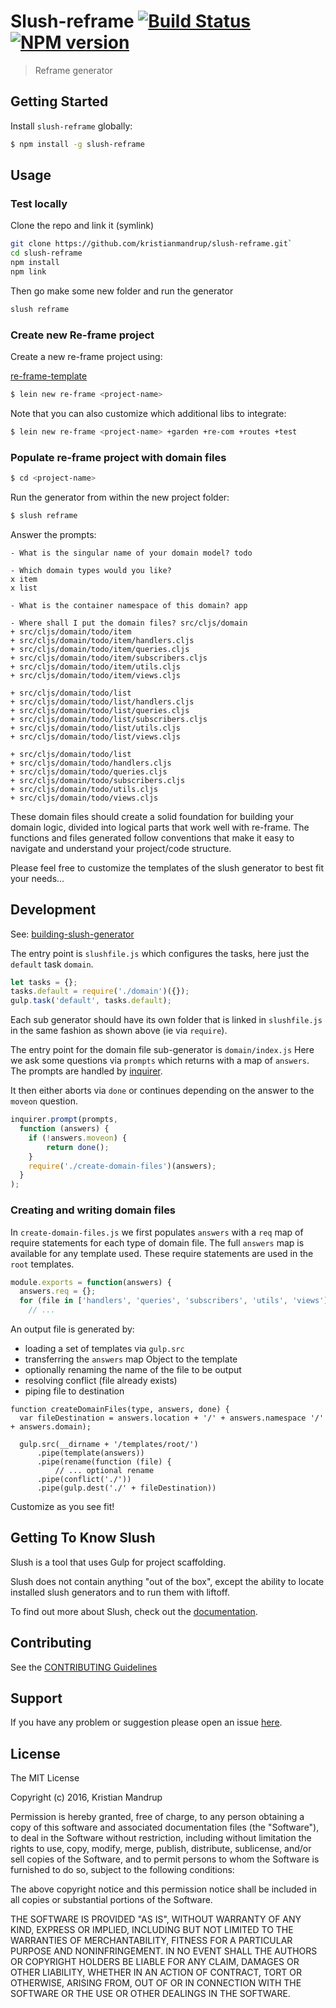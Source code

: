 # Slush-reframe [![Build Status](https://secure.travis-ci.org/kristianmandrup/slush-reframe.png?branch=master)](https://travis-ci.org/kristianmandrup/slush-reframe) [![NPM version](https://badge-me.herokuapp.com/api/npm/slush-reframe.png)](http://badges.enytc.com/for/npm/slush-reframe)

> Reframe generator


## Getting Started

Install `slush-reframe` globally:

```bash
$ npm install -g slush-reframe
```

## Usage

### Test locally

Clone the repo and link it (symlink)

```bash
git clone https://github.com/kristianmandrup/slush-reframe.git`
cd slush-reframe
npm install
npm link
```

Then go make some new folder and run the generator

```bash
slush reframe
```

### Create new Re-frame project

Create a new re-frame project using:

[re-frame-template](https://github.com/Day8/re-frame-template)

```bash
$ lein new re-frame <project-name>
```

Note that you can also customize which additional libs to integrate:

```bash
$ lein new re-frame <project-name> +garden +re-com +routes +test
```

### Populate re-frame project with domain files

```bash
$ cd <project-name>
```

Run the generator from within the new project folder:

```bash
$ slush reframe
```

Answer the prompts:

```
- What is the singular name of your domain model? todo

- Which domain types would you like?
x item
x list

- What is the container namespace of this domain? app

- Where shall I put the domain files? src/cljs/domain
+ src/cljs/domain/todo/item
+ src/cljs/domain/todo/item/handlers.cljs
+ src/cljs/domain/todo/item/queries.cljs
+ src/cljs/domain/todo/item/subscribers.cljs
+ src/cljs/domain/todo/item/utils.cljs
+ src/cljs/domain/todo/item/views.cljs

+ src/cljs/domain/todo/list
+ src/cljs/domain/todo/list/handlers.cljs
+ src/cljs/domain/todo/list/queries.cljs
+ src/cljs/domain/todo/list/subscribers.cljs
+ src/cljs/domain/todo/list/utils.cljs
+ src/cljs/domain/todo/list/views.cljs

+ src/cljs/domain/todo/list
+ src/cljs/domain/todo/handlers.cljs
+ src/cljs/domain/todo/queries.cljs
+ src/cljs/domain/todo/subscribers.cljs
+ src/cljs/domain/todo/utils.cljs
+ src/cljs/domain/todo/views.cljs
```

These domain files should create a solid foundation for building your domain logic, divided into logical parts that work well with re-frame. The functions and files generated follow conventions that make it easy to navigate and understand your project/code structure.

Please feel free to customize the templates of the slush generator to best fit your needs...

## Development

See: [building-slush-generator](http://simiansblog.com/2015/03/29/lets-make-a-basic-slush-generator/)

The entry point is `slushfile.js` which configures the tasks, here just the `default` task `domain`.

```js
let tasks = {};
tasks.default = require('./domain')({});
gulp.task('default', tasks.default);
```

Each sub generator should have its own folder that is linked in `slushfile.js` in the same fashion as shown above (ie via `require`).

The entry point for the domain file sub-generator is `domain/index.js`
Here we ask some questions via `prompts` which returns with a map of `answers`. The prompts are handled by [inquirer](https://www.npmjs.com/package/inquirer).

It then either aborts via `done` or continues depending on the answer to the `moveon` question.

```js
inquirer.prompt(prompts,
  function (answers) {
    if (!answers.moveon) {
        return done();
    }
    require('./create-domain-files')(answers);
  }
);
```

### Creating and writing domain files

In `create-domain-files.js` we first populates `answers` with a `req` map of require statements for each type of domain file.
The full `answers` map is available for any template used. These require statements are used in the `root` templates.

```js
module.exports = function(answers) {
  answers.req = {};
  for (file in ['handlers', 'queries', 'subscribers', 'utils', 'views']) {
    // ...
```

An output file is generated by:

- loading a set of templates via `gulp.src`
- transferring the `answers` map Object to the template
- optionally renaming the name of the file to be output
- resolving conflict (file already exists)
- piping file to destination

```
function createDomainFiles(type, answers, done) {
  var fileDestination = answers.location + '/' + answers.namespace '/' + answers.domain);

  gulp.src(__dirname + '/templates/root/')
      .pipe(template(answers))
      .pipe(rename(function (file) {
          // ... optional rename
      .pipe(conflict('./'))
      .pipe(gulp.dest('./' + fileDestination))
```

Customize as you see fit!

## Getting To Know Slush

Slush is a tool that uses Gulp for project scaffolding.

Slush does not contain anything "out of the box", except the ability to locate installed slush generators and to run them with liftoff.

To find out more about Slush, check out the [documentation](https://github.com/slushjs/slush).

## Contributing

See the [CONTRIBUTING Guidelines](https://github.com/kristianmandrup/slush-reframe/blob/master/CONTRIBUTING.md)

## Support
If you have any problem or suggestion please open an issue [here](https://github.com/kristianmandrup/slush-reframe/issues).

## License 

The MIT License

Copyright (c) 2016, Kristian Mandrup

Permission is hereby granted, free of charge, to any person
obtaining a copy of this software and associated documentation
files (the "Software"), to deal in the Software without
restriction, including without limitation the rights to use,
copy, modify, merge, publish, distribute, sublicense, and/or sell
copies of the Software, and to permit persons to whom the
Software is furnished to do so, subject to the following
conditions:

The above copyright notice and this permission notice shall be
included in all copies or substantial portions of the Software.

THE SOFTWARE IS PROVIDED "AS IS", WITHOUT WARRANTY OF ANY KIND,
EXPRESS OR IMPLIED, INCLUDING BUT NOT LIMITED TO THE WARRANTIES
OF MERCHANTABILITY, FITNESS FOR A PARTICULAR PURPOSE AND
NONINFRINGEMENT. IN NO EVENT SHALL THE AUTHORS OR COPYRIGHT
HOLDERS BE LIABLE FOR ANY CLAIM, DAMAGES OR OTHER LIABILITY,
WHETHER IN AN ACTION OF CONTRACT, TORT OR OTHERWISE, ARISING
FROM, OUT OF OR IN CONNECTION WITH THE SOFTWARE OR THE USE OR
OTHER DEALINGS IN THE SOFTWARE.

